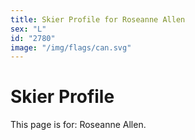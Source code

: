 ```yaml
---
title: Skier Profile for Roseanne Allen
sex: "L"
id: "2780"
image: "/img/flags/can.svg" 
---
```


# Skier Profile

This page is for: Roseanne Allen.
    